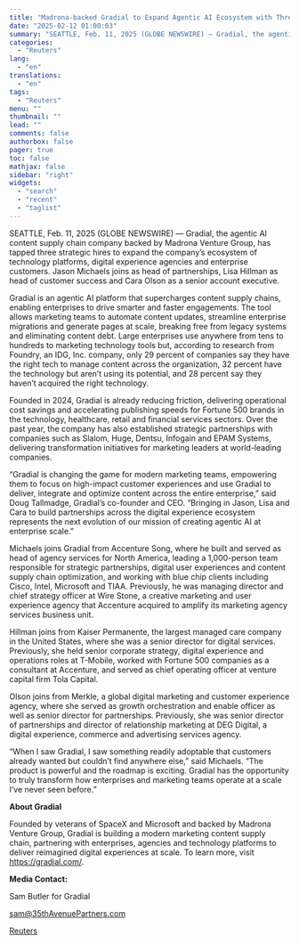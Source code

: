 ```yaml
---
title: "Madrona-backed Gradial to Expand Agentic AI Ecosystem with Three Strategic Hires"
date: "2025-02-12 01:00:03"
summary: "SEATTLE, Feb. 11, 2025 (GLOBE NEWSWIRE) — Gradial, the agentic AI content supply chain company backed by Madrona Venture Group, has tapped three strategic hires to expand the company’s ecosystem of technology platforms, digital experience agencies and enterprise customers. Jason Michaels joins as head of partnerships, Lisa Hillman as head..."
categories:
  - "Reuters"
lang:
  - "en"
translations:
  - "en"
tags:
  - "Reuters"
menu: ""
thumbnail: ""
lead: ""
comments: false
authorbox: false
pager: true
toc: false
mathjax: false
sidebar: "right"
widgets:
  - "search"
  - "recent"
  - "taglist"
---
```


SEATTLE, Feb. 11, 2025 (GLOBE NEWSWIRE) — Gradial, the agentic AI content supply chain company backed by Madrona Venture Group, has tapped three strategic hires to expand the company’s ecosystem of technology platforms, digital experience agencies and enterprise customers. Jason Michaels joins as head of partnerships, Lisa Hillman as head of customer success and Cara Olson as a senior account executive.

Gradial is an agentic AI platform that supercharges content supply chains, enabling enterprises to drive smarter and faster engagements. The tool allows marketing teams to automate content updates, streamline enterprise migrations and generate pages at scale, breaking free from legacy systems and eliminating content debt. Large enterprises use anywhere from tens to hundreds to marketing technology tools but, according to research from Foundry, an IDG, Inc. company, only 29 percent of companies say they have the right tech to manage content across the organization, 32 percent have the technology but aren’t using its potential, and 28 percent say they haven’t acquired the right technology.

Founded in 2024, Gradial is already reducing friction, delivering operational cost savings and accelerating publishing speeds for Fortune 500 brands in the technology, healthcare, retail and financial services sectors. Over the past year, the company has also established strategic partnerships with companies such as Slalom, Huge, Dentsu, Infogain and EPAM Systems, delivering transformation initiatives for marketing leaders at world-leading companies.

“Gradial is changing the game for modern marketing teams, empowering them to focus on high-impact customer experiences and use Gradial to deliver, integrate and optimize content across the entire enterprise,” said Doug Tallmadge, Gradial’s co-founder and CEO. “Bringing in Jason, Lisa and Cara to build partnerships across the digital experience ecosystem represents the next evolution of our mission of creating agentic AI at enterprise scale.”

Michaels joins Gradial from Accenture Song, where he built and served as head of agency services for North America, leading a 1,000-person team responsible for strategic partnerships, digital user experiences and content supply chain optimization, and working with blue chip clients including Cisco, Intel, Microsoft and TIAA. Previously, he was managing director and chief strategy officer at Wire Stone, a creative marketing and user experience agency that Accenture acquired to amplify its marketing agency services business unit.

Hillman joins from Kaiser Permanente, the largest managed care company in the United States, where she was a senior director for digital services. Previously, she held senior corporate strategy, digital experience and operations roles at T-Mobile, worked with Fortune 500 companies as a consultant at Accenture, and served as chief operating officer at venture capital firm Tola Capital.

Olson joins from Merkle, a global digital marketing and customer experience agency, where she served as growth orchestration and enable officer as well as senior director for partnerships. Previously, she was senior director of partnerships and director of relationship marketing at DEG Digital, a digital experience, commerce and advertising services agency.

“When I saw Gradial, I saw something readily adoptable that customers already wanted but couldn’t find anywhere else,” said Michaels. “The product is powerful and the roadmap is exciting. Gradial has the opportunity to truly transform how enterprises and marketing teams operate at a scale I’ve never seen before.”

**About Gradial**

Founded by veterans of SpaceX and Microsoft and backed by Madrona Venture Group, Gradial is building a modern marketing content supply chain, partnering with enterprises, agencies and technology platforms to deliver reimagined digital experiences at scale. To learn more, visit https://gradial.com/.

**Media Contact:**

Sam Butler for Gradial

sam@35thAvenuePartners.com

[Reuters](https://www.tradingview.com/news/reuters.com,2025-02-11:newsml_GNXytJXY:0-madrona-backed-gradial-to-expand-agentic-ai-ecosystem-with-three-strategic-hires/)
